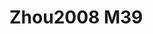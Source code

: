 # Zhou2008 M39
<a name="material" />
<script type="application/ld+json">

  {
    "@context": "https://schema.org/",
    "@type": "ChemicalSubstance",
    "http://purl.org/dc/terms/conformsTo":
      {
        "@type": "CreativeWork",
        "@id": "https://bioschemas.org/profiles/ChemicalSubstance/0.4-RELEASE/"
      },
    "@id": "https://egonw.github.io/nanowiki/nanowiki251.html#material",
    "name": "Zhou2008 M39",
    "sameAs: "http://127.0.0.1/mediawiki/index.php/Special:URIResolver/Zhou2008_M39"
  }
</script>

